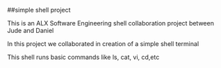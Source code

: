 ##simple shell project

This is an ALX Software Engineering shell collaboration project between Jude and Daniel

In this project we collaborated in creation of a simple shell terminal

This shell runs basic commands like ls, cat, vi, cd,etc
